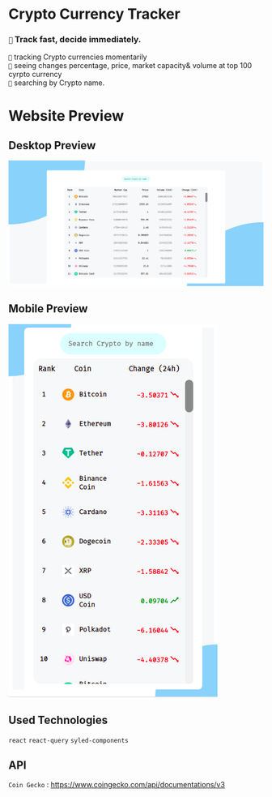 # Crypto Currency Tracker

### `🌟` Track fast, decide immediately.

`🌟` tracking Crypto currencies momentarily\
`🌟` seeing changes percentage, price, market capacity& volume at top 100 cyrpto currency \
`🌟` searching by Crypto name.


#  Website Preview
## Desktop Preview
![Desktop Preview](github-images/Desktop.png)
## Mobile Preview
![Mobile Preview](github-images/Mobile.png)

## Used Technologies
`react` `react-query` `syled-components`

## API
`Coin Gecko` : https://www.coingecko.com/api/documentations/v3
